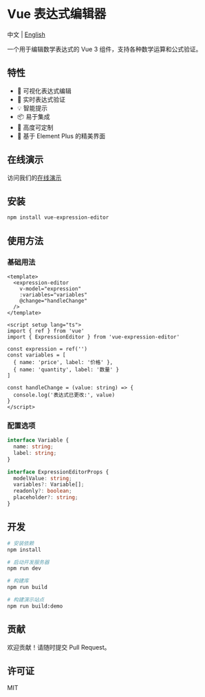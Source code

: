 # Vue 表达式编辑器

中文 | [English](./README.md)

一个用于编辑数学表达式的 Vue 3 组件，支持各种数学运算和公式验证。

## 特性

- 🎯 可视化表达式编辑
- 🚀 实时表达式验证
- 💡 智能提示
- 📦 易于集成
- 🔧 高度可定制
- 🎨 基于 Element Plus 的精美界面

## 在线演示

访问我们的[在线演示](https://iwangbowen.github.io/vue-expression-editor)

## 安装

```bash
npm install vue-expression-editor
```

## 使用方法

### 基础用法

```vue
<template>
  <expression-editor
    v-model="expression"
    :variables="variables"
    @change="handleChange"
  />
</template>

<script setup lang="ts">
import { ref } from 'vue'
import { ExpressionEditor } from 'vue-expression-editor'

const expression = ref('')
const variables = [
  { name: 'price', label: '价格' },
  { name: 'quantity', label: '数量' }
]

const handleChange = (value: string) => {
  console.log('表达式已更改:', value)
}
</script>
```

### 配置选项

```typescript
interface Variable {
  name: string;
  label: string;
}

interface ExpressionEditorProps {
  modelValue: string;
  variables?: Variable[];
  readonly?: boolean;
  placeholder?: string;
}
```

## 开发

```bash
# 安装依赖
npm install

# 启动开发服务器
npm run dev

# 构建库
npm run build

# 构建演示站点
npm run build:demo
```

## 贡献

欢迎贡献！请随时提交 Pull Request。

## 许可证

MIT
